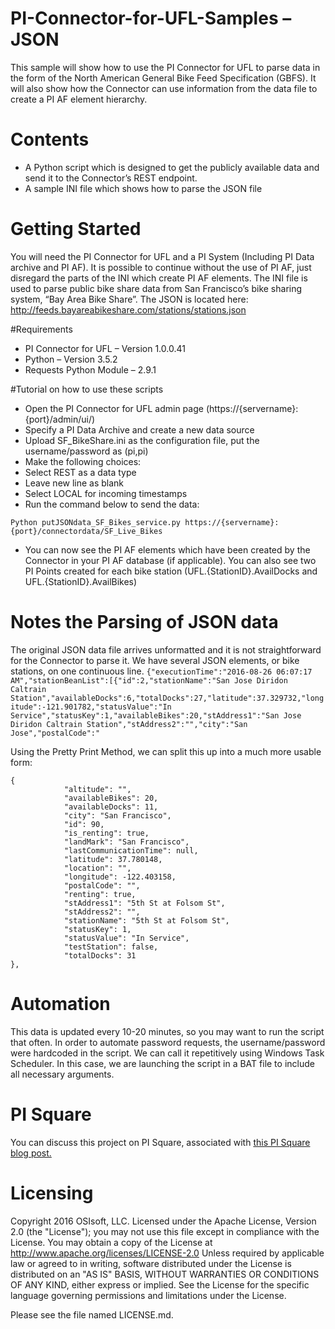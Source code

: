 # PI-Connector-for-UFL-Samples – JSON

This sample will show how to use the PI Connector for UFL to parse data in the form of the North American General Bike Feed Specification (GBFS). It will also show how the Connector can use information from the data file to create a PI AF element hierarchy. 

# Contents 
- A Python script which is designed to get the publicly available data and send it to the Connector’s REST endpoint. 
- A sample INI file which shows how to parse the JSON file
 
# Getting Started
You will need the PI Connector for UFL and a PI System (Including PI Data archive and PI AF). It is possible to continue without the use of PI AF, just disregard the parts of the INI which create PI AF elements. The INI file is used to parse public bike share data from San Francisco’s bike sharing system, “Bay Area Bike Share”. The JSON is located here: http://feeds.bayareabikeshare.com/stations/stations.json

#Requirements
- PI Connector for UFL – Version 1.0.0.41
- Python – Version 3.5.2
- Requests Python Module – 2.9.1

#Tutorial on how to use these scripts
- Open the PI Connector for UFL admin page (https://{servername}:{port}/admin/ui/)
-	Specify a PI Data Archive and create a new data source
-	Upload SF_BikeShare.ini as the configuration file, put the username/password as (pi,pi) 
-	Make the following choices:
-	Select REST as a data type
-	Leave new line as blank
- Select LOCAL for incoming timestamps 
-	Run the command below to send the data:

`Python putJSONdata_SF_Bikes_service.py https://{servername}:{port}/connectordata/SF_Live_Bikes`
- You can now see the PI AF elements which have been created by the Connector in your PI AF database (if applicable). You can also see two PI Points created for each bike station (UFL.{StationID}.AvailDocks and UFL.{StationID}.AvailBikes)
 
# Notes the Parsing of JSON data
The original JSON data file arrives unformatted and it is not straightforward for the Connector to parse it. We have several JSON elements, or bike stations, on one continuous line. 
`{"executionTime":"2016-08-26 06:07:17 AM","stationBeanList":[{"id":2,"stationName":"San Jose Diridon Caltrain Station","availableDocks":6,"totalDocks":27,"latitude":37.329732,"longitude":-121.901782,"statusValue":"In Service","statusKey":1,"availableBikes":20,"stAddress1":"San Jose Diridon Caltrain Station","stAddress2":"","city":"San Jose","postalCode":"`

Using the Pretty Print Method, we can split this up into a much more usable form:

```
{
            "altitude": "",
            "availableBikes": 20,
            "availableDocks": 11,
            "city": "San Francisco",
            "id": 90,
            "is_renting": true,
            "landMark": "San Francisco",
            "lastCommunicationTime": null,
            "latitude": 37.780148,
            "location": "",
            "longitude": -122.403158,
            "postalCode": "",
            "renting": true,
            "stAddress1": "5th St at Folsom St",
            "stAddress2": "",
            "stationName": "5th St at Folsom St",
            "statusKey": 1,
            "statusValue": "In Service",
            "testStation": false,
            "totalDocks": 31
},
```

# Automation
This data is updated every 10-20 minutes, so you may want to run the script that often. In order to automate password requests, the username/password were hardcoded in the script. We can call it repetitively using Windows Task Scheduler. In this case, we are launching the script in a BAT file to include all necessary arguments. 

# PI Square
You can discuss this project on PI Square, associated with [this PI Square blog post.](https://pisquare.osisoft.com/community/all-things-pi/pi-interfaces/blog/2016/08/19/building-a-pi-af-hierarchy-using-the-pi-connector-for-ufl)

# Licensing 
Copyright 2016 OSIsoft, LLC.
Licensed under the Apache License, Version 2.0 (the "License"); you may not use this file except in compliance with the License. You may obtain a copy of the License at
   http://www.apache.org/licenses/LICENSE-2.0
Unless required by applicable law or agreed to in writing, software distributed under the License is distributed on an "AS IS" BASIS, WITHOUT WARRANTIES OR CONDITIONS OF ANY KIND, either express or implied. See the License for the specific language governing permissions and limitations under the License.

Please see the file named LICENSE.md.
